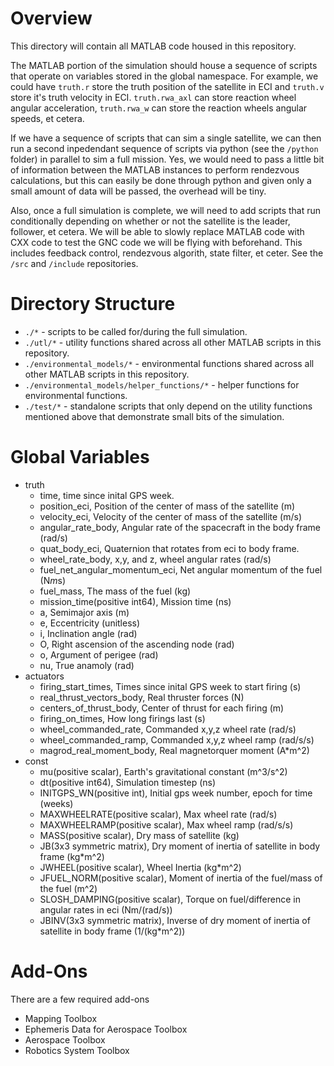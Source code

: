 
# Overview

This directory will contain all MATLAB code housed in this repository.

The MATLAB portion of the simulation should house a sequence of scripts that
operate on variables stored in the global namespace. For example, we could have
`truth.r` store the truth position of the satellite in ECI and `truth.v` store
it's truth velocity in ECI. `truth.rwa_axl` can store reaction wheel angular
acceleration, `truth.rwa_w` can store the reaction wheels angular speeds, et
cetera.

If we have a sequence of scripts that can sim a single satellite, we can then
run a second inpedendant sequence of scripts via python (see the `/python`
folder) in parallel to sim a full mission. Yes, we would need to pass a little
bit of information between the MATLAB instances to perform rendezvous
calculations, but this can easily be done through python and given only a small
amount of data will be passed, the overhead will be tiny.

Also, once a full simulation is complete, we will need to add scripts that run
conditionally depending on whether or not the satellite is the leader, follower,
et cetera. We will be able to slowly replace MATLAB code with CXX code to test
the GNC code we will be flying with beforehand. This includes feedback control,
rendezvous algorith, state filter, et ceter. See the `/src` and `/include`
repositories.


# Directory Structure

 * `./*` - scripts to be called for/during the full simulation.
 * `./utl/*` - utility functions shared across all other MATLAB scripts in
   this repository.
 * `./environmental_models/*` - environmental functions shared across 
   all other MATLAB scripts in this repository.
 * `./environmental_models/helper_functions/*` - helper functions for environmental functions.
 * `./test/*` - standalone scripts that only depend on the utility functions
   mentioned above that demonstrate small bits of the simulation.


# Global Variables

 * truth
   * time, time since inital GPS week.
   * position_eci, Position of the center of mass of the satellite (m)
   * velocity_eci, Velocity of the center of mass of the satellite (m/s)
   * angular_rate_body, Angular rate of the spacecraft in the body frame (rad/s)
   * quat_body_eci, Quaternion that rotates from eci to body frame.
   * wheel_rate_body, x,y, and z, wheel angular rates (rad/s)
   * fuel_net_angular_momentum_eci, Net angular momentum of the fuel (N*m*s)
   * fuel_mass, The mass of the fuel (kg)
   * mission_time(positive int64), Mission time (ns)
   * a, Semimajor axis (m)
   * e, Eccentricity (unitless)
   * i, Inclination angle (rad)
   * O, Right ascension of the ascending node (rad)
   * o, Argument of perigee (rad)
   * nu, True anamoly (rad)
 * actuators
   * firing_start_times, Times since inital GPS week to start firing (s)
   * real_thrust_vectors_body, Real thruster forces (N)
   * centers_of_thrust_body, Center of thrust for each firing (m)
   * firing_on_times, How long firings last (s)
   * wheel_commanded_rate, Commanded x,y,z wheel rate (rad/s)
   * wheel_commanded_ramp, Commanded x,y,z wheel ramp (rad/s/s)
   * magrod_real_moment_body, Real magnetorquer moment (A*m^2)
 * const
   * mu(positive scalar), Earth's gravitational constant (m^3/s^2)
   * dt(positive int64), Simulation timestep (ns)
   * INITGPS_WN(positive int), Initial gps week number, epoch for time (weeks)
   * MAXWHEELRATE(positive scalar),  Max wheel rate (rad/s)
   * MAXWHEELRAMP(positive scalar), Max wheel ramp (rad/s/s)
   * MASS(positive scalar), Dry mass of satellite (kg)
   * JB(3x3 symmetric matrix), Dry moment of inertia of satellite in body frame (kg*m^2)
   * JWHEEL(positive scalar),  Wheel Inertia (kg*m^2)
   * JFUEL_NORM(positive scalar), Moment of inertia of the fuel/mass of the fuel (m^2)
   * SLOSH_DAMPING(positive scalar), Torque on fuel/difference in angular rates in eci (Nm/(rad/s))
   * JBINV(3x3 symmetric matrix), Inverse of dry moment of inertia of satellite in body frame (1/(kg*m^2))


# Add-Ons

There are a few required add-ons

 * Mapping Toolbox
 * Ephemeris Data for Aerospace Toolbox
 * Aerospace Toolbox
 * Robotics System Toolbox
